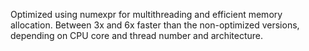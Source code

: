 Optimized using numexpr for multithreading and efficient memory allocation.  Between 3x and 6x faster than the non-optimized versions, depending on CPU core and thread number and architecture.

